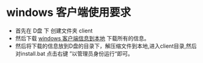 # windows 客户端使用要求
- 首先在 D盘 下 创建文件夹 client 
- 然后下载 [windows 客户端信息到本地](https://github.com/hexiu/Go_Client/windows/client.zip "Windows 客户端") 下载所有的信息。 
- 然后将下载的信息放到D盘的目录下，解压缩文件到本地,进入client目录,然后对install.bat 点击右键 ”以管理员身份运行“即可。

